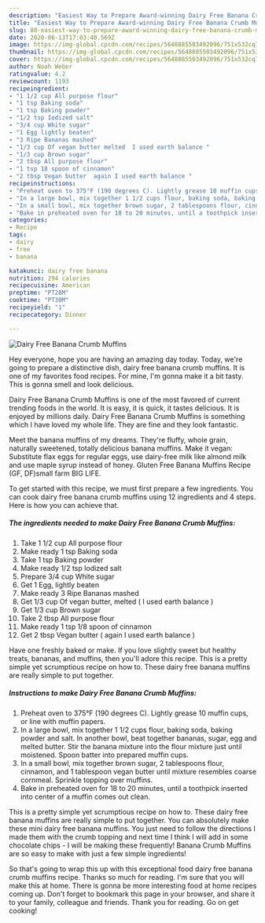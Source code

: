 ```yaml
---
description: "Easiest Way to Prepare Award-winning Dairy Free Banana Crumb Muffins"
title: "Easiest Way to Prepare Award-winning Dairy Free Banana Crumb Muffins"
slug: 80-easiest-way-to-prepare-award-winning-dairy-free-banana-crumb-muffins
date: 2020-06-13T17:03:40.569Z
image: https://img-global.cpcdn.com/recipes/5648885503492096/751x532cq70/dairy-free-banana-crumb-muffins-recipe-main-photo.jpg
thumbnail: https://img-global.cpcdn.com/recipes/5648885503492096/751x532cq70/dairy-free-banana-crumb-muffins-recipe-main-photo.jpg
cover: https://img-global.cpcdn.com/recipes/5648885503492096/751x532cq70/dairy-free-banana-crumb-muffins-recipe-main-photo.jpg
author: Noah Weber
ratingvalue: 4.2
reviewcount: 1193
recipeingredient:
- "1 1/2 cup All purpose flour"
- "1 tsp Baking soda"
- "1 tsp Baking powder"
- "1/2 tsp Iodized salt"
- "3/4 cup White sugar"
- "1 Egg lightly beaten"
- "3 Ripe Bananas mashed"
- "1/3 cup Of vegan butter melted  I used earth balance "
- "1/3 cup Brown sugar"
- "2 tbsp All purpose flour"
- "1 tsp 18 spoon of cinnamon"
- "2 tbsp Vegan butter  again I used earth balance "
recipeinstructions:
- "Preheat oven to 375°F (190 degrees C). Lightly grease 10 muffin cups, or line with muffin papers."
- "In a large bowl, mix together 1 1/2 cups flour, baking soda, baking powder and salt. In another bowl, beat together bananas, sugar, egg and melted butter. Stir the banana mixture into the flour mixture just until moistened. Spoon batter into prepared muffin cups."
- "In a small bowl, mix together brown sugar, 2 tablespoons flour, cinnamon, and 1  tablespoon vegan butter until mixture resembles coarse cornmeal. Sprinkle topping over muffins."
- "Bake in preheated oven for 18 to 20 minutes, until a toothpick inserted into center of a muffin comes out clean."
categories:
- Recipe
tags:
- dairy
- free
- banana

katakunci: dairy free banana 
nutrition: 294 calories
recipecuisine: American
preptime: "PT28M"
cooktime: "PT30M"
recipeyield: "1"
recipecategory: Dinner

---
```



![Dairy Free Banana Crumb Muffins](https://img-global.cpcdn.com/recipes/5648885503492096/751x532cq70/dairy-free-banana-crumb-muffins-recipe-main-photo.jpg)

Hey everyone, hope you are having an amazing day today. Today, we're going to prepare a distinctive dish, dairy free banana crumb muffins. It is one of my favorites food recipes. For mine, I'm gonna make it a bit tasty. This is gonna smell and look delicious.

Dairy Free Banana Crumb Muffins is one of the most favored of current trending foods in the world. It is easy, it is quick, it tastes delicious. It is enjoyed by millions daily. Dairy Free Banana Crumb Muffins is something which I have loved my whole life. They are fine and they look fantastic.

Meet the banana muffins of my dreams. They&#39;re fluffy, whole grain, naturally sweetened, totally delicious banana muffins. Make it vegan: Substitute flax eggs for regular eggs, use dairy-free milk like almond milk and use maple syrup instead of honey. Gluten Free Banana Muffins Recipe (GF, DF)small farm BIG LIFE.


To get started with this recipe, we must first prepare a few ingredients. You can cook dairy free banana crumb muffins using 12 ingredients and 4 steps. Here is how you can achieve that.

<!--inarticleads1-->

##### The ingredients needed to make Dairy Free Banana Crumb Muffins:

1. Take 1 1/2 cup All purpose flour
1. Make ready 1 tsp Baking soda
1. Take 1 tsp Baking powder
1. Make ready 1/2 tsp Iodized salt
1. Prepare 3/4 cup White sugar
1. Get 1 Egg, lightly beaten
1. Make ready 3 Ripe Bananas mashed
1. Get 1/3 cup Of vegan butter, melted ( I used earth balance )
1. Get 1/3 cup Brown sugar
1. Take 2 tbsp All purpose flour
1. Make ready 1 tsp 1/8 spoon of cinnamon
1. Get 2 tbsp Vegan butter ( again I used earth balance )


Have one freshly baked or make. If you love slightly sweet but healthy treats, bananas, and muffins, then you&#39;ll adore this recipe. This is a pretty simple yet scrumptious recipe on how to. These dairy free banana muffins are really simple to put together. 

<!--inarticleads2-->

##### Instructions to make Dairy Free Banana Crumb Muffins:

1. Preheat oven to 375°F (190 degrees C). Lightly grease 10 muffin cups, or line with muffin papers.
1. In a large bowl, mix together 1 1/2 cups flour, baking soda, baking powder and salt. In another bowl, beat together bananas, sugar, egg and melted butter. Stir the banana mixture into the flour mixture just until moistened. Spoon batter into prepared muffin cups.
1. In a small bowl, mix together brown sugar, 2 tablespoons flour, cinnamon, and 1  tablespoon vegan butter until mixture resembles coarse cornmeal. Sprinkle topping over muffins.
1. Bake in preheated oven for 18 to 20 minutes, until a toothpick inserted into center of a muffin comes out clean.


This is a pretty simple yet scrumptious recipe on how to. These dairy free banana muffins are really simple to put together. You can absolutely make these mini dairy free banana muffins. You just need to follow the directions I made them with the crumb topping and next time I think I will add in some chocolate chips - I will be making these frequently! Banana Crumb Muffins are so easy to make with just a few simple ingredients! 

So that's going to wrap this up with this exceptional food dairy free banana crumb muffins recipe. Thanks so much for reading. I'm sure that you will make this at home. There is gonna be more interesting food at home recipes coming up. Don't forget to bookmark this page in your browser, and share it to your family, colleague and friends. Thank you for reading. Go on get cooking!
